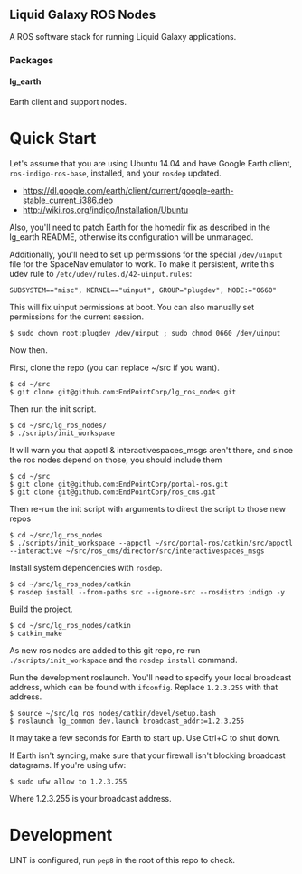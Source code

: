 Liquid Galaxy ROS Nodes
-----------------------

A ROS software stack for running Liquid Galaxy applications.

### Packages

#### lg\_earth

Earth client and support nodes.

Quick Start
===========

Let's assume that you are using Ubuntu 14.04 and have Google Earth client, `ros-indigo-ros-base`, installed, and your `rosdep` updated.

* <https://dl.google.com/earth/client/current/google-earth-stable_current_i386.deb>
* <http://wiki.ros.org/indigo/Installation/Ubuntu>

Also, you'll need to patch Earth for the homedir fix as described in the lg\_earth README, otherwise its configuration will be unmanaged.

Additionally, you'll need to set up permissions for the special `/dev/uinput` file for the SpaceNav emulator to work. To make it persistent, write this udev rule to `/etc/udev/rules.d/42-uinput.rules`:

    SUBSYSTEM=="misc", KERNEL=="uinput", GROUP="plugdev", MODE:="0660"

This will fix uinput permissions at boot. You can also manually set permissions for the current session.

    $ sudo chown root:plugdev /dev/uinput ; sudo chmod 0660 /dev/uinput

Now then.

First, clone the repo (you can replace ~/src if you want).

    $ cd ~/src
    $ git clone git@github.com:EndPointCorp/lg_ros_nodes.git

Then run the init script.

    $ cd ~/src/lg_ros_nodes/
    $ ./scripts/init_workspace

It will warn you that appctl & interactivespaces_msgs aren't there, and since the ros nodes depend on those, you should include them

    $ cd ~/src
    $ git clone git@github.com:EndPointCorp/portal-ros.git
    $ git clone git@github.com:EndPointCorp/ros_cms.git

Then re-run the init script with arguments to direct the script to those new repos

    $ cd ~/src/lg_ros_nodes
    $ ./scripts/init_workspace --appctl ~/src/portal-ros/catkin/src/appctl --interactive ~/src/ros_cms/director/src/interactivespaces_msgs

Install system dependencies with `rosdep`.

    $ cd ~/src/lg_ros_nodes/catkin
    $ rosdep install --from-paths src --ignore-src --rosdistro indigo -y

Build the project.

    $ cd ~/src/lg_ros_nodes/catkin
    $ catkin_make

As new ros nodes are added to this git repo, re-run `./scripts/init_workspace` and the `rosdep install` command.

Run the development roslaunch. You'll need to specify your local broadcast address, which can be found with `ifconfig`. Replace `1.2.3.255` with that address.

    $ source ~/src/lg_ros_nodes/catkin/devel/setup.bash
    $ roslaunch lg_common dev.launch broadcast_addr:=1.2.3.255

It may take a few seconds for Earth to start up. Use Ctrl+C to shut down.

If Earth isn't syncing, make sure that your firewall isn't blocking broadcast datagrams. If you're using ufw:

    $ sudo ufw allow to 1.2.3.255

Where 1.2.3.255 is your broadcast address.

Development
===========

LINT is configured, run `pep8` in the root of this repo to check.
